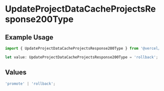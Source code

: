 # UpdateProjectDataCacheProjectsResponse200Type

## Example Usage

```typescript
import { UpdateProjectDataCacheProjectsResponse200Type } from '@vercel/client/models/operations';

let value: UpdateProjectDataCacheProjectsResponse200Type = 'rollback';
```

## Values

```typescript
'promote' | 'rollback';
```

